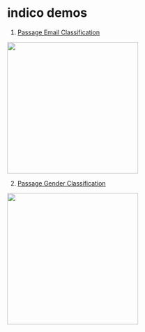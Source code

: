 **indico demos**
===================
1. [Passage Email Classification](https://github.com/IndicoDataSolutions/demos/tree/master/passage_email_classification)

<a href="https://github.com/IndicoDataSolutions/demos/tree/master/passage_email_classification"><img src="http://i.imgur.com/os1VkJ4.jpg?1" height="300" ></a>

2. [Passage Gender Classification](https://github.com/IndicoDataSolutions/demos/tree/master/passage_gender_classification)

<a href="https://github.com/IndicoDataSolutions/demos/tree/master/passage_email_classification"><img src="http://i.imgur.com/hfAqTEG.jpg" height="300" ></a>

